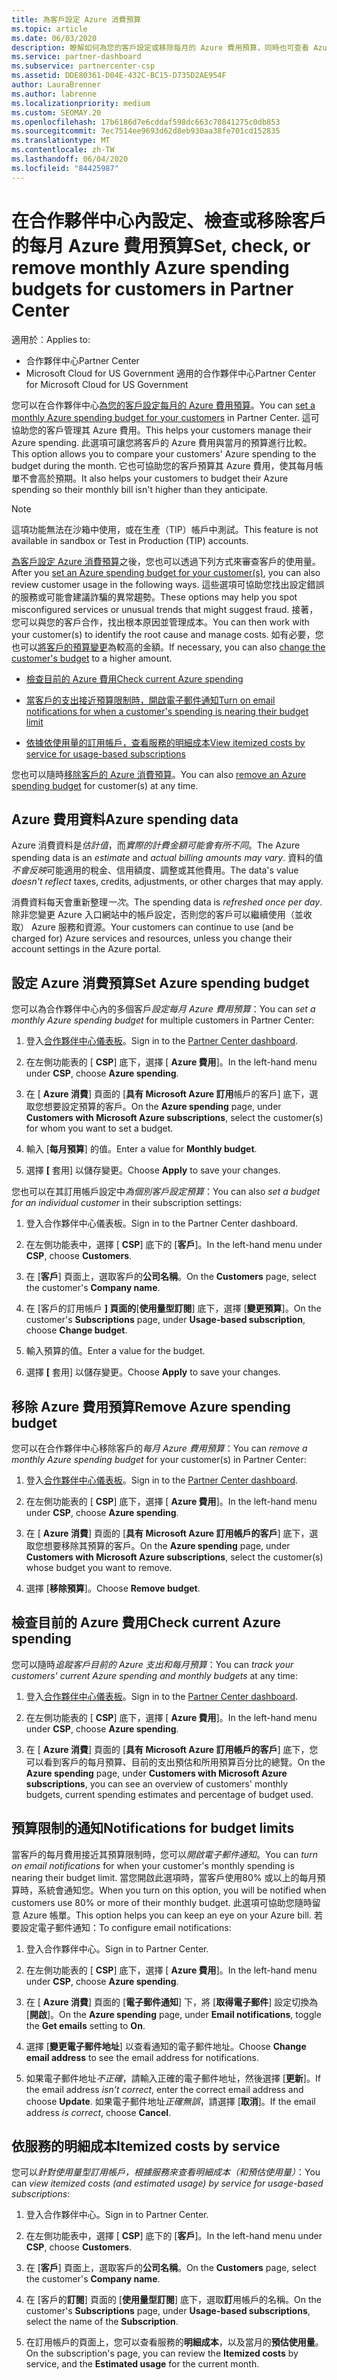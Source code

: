 ```yaml
---
title: 為客戶設定 Azure 消費預算
ms.topic: article
ms.date: 06/03/2020
description: 瞭解如何為您的客戶設定或移除每月的 Azure 費用預算，同時也可查看 Azure 費用資料並設定預算相關通知。
ms.service: partner-dashboard
ms.subservice: partnercenter-csp
ms.assetid: DDE80361-D04E-432C-BC15-D735D2AE954F
author: LauraBrenner
ms.author: labrenne
ms.localizationpriority: medium
ms.custom: SEOMAY.20
ms.openlocfilehash: 17b6186d7e6cddaf598dc663c70841275c0db853
ms.sourcegitcommit: 7ec7514ee9693d62d8eb930aa38fe701cd152835
ms.translationtype: MT
ms.contentlocale: zh-TW
ms.lasthandoff: 06/04/2020
ms.locfileid: "84425987"
---
```

# <a name="set-check-or-remove-monthly-azure-spending-budgets-for-customers-in-partner-center"></a><span data-ttu-id="968c7-103">在合作夥伴中心內設定、檢查或移除客戶的每月 Azure 費用預算</span><span class="sxs-lookup"><span data-stu-id="968c7-103">Set, check, or remove monthly Azure spending budgets for customers in Partner Center</span></span>

<span data-ttu-id="968c7-104">適用於︰</span><span class="sxs-lookup"><span data-stu-id="968c7-104">Applies to:</span></span>

- <span data-ttu-id="968c7-105">合作夥伴中心</span><span class="sxs-lookup"><span data-stu-id="968c7-105">Partner Center</span></span>
- <span data-ttu-id="968c7-106">Microsoft Cloud for US Government 適用的合作夥伴中心</span><span class="sxs-lookup"><span data-stu-id="968c7-106">Partner Center for Microsoft Cloud for US Government</span></span>

<span data-ttu-id="968c7-107">您可以在合作夥伴中心[為您的客戶設定每月的 Azure 費用預算](#set-azure-spending-budget)。</span><span class="sxs-lookup"><span data-stu-id="968c7-107">You can [set a monthly Azure spending budget for your customers](#set-azure-spending-budget) in Partner Center.</span></span> <span data-ttu-id="968c7-108">這可協助您的客戶管理其 Azure 費用。</span><span class="sxs-lookup"><span data-stu-id="968c7-108">This helps your customers manage their Azure spending.</span></span> <span data-ttu-id="968c7-109">此選項可讓您將客戶的 Azure 費用與當月的預算進行比較。</span><span class="sxs-lookup"><span data-stu-id="968c7-109">This option allows you to compare your customers' Azure spending to the budget during the month.</span></span> <span data-ttu-id="968c7-110">它也可協助您的客戶預算其 Azure 費用，使其每月帳單不會高於預期。</span><span class="sxs-lookup"><span data-stu-id="968c7-110">It also helps your customers to budget their Azure spending so their monthly bill isn't higher than they anticipate.</span></span>

> [!NOTE]  
> <span data-ttu-id="968c7-111">這項功能無法在沙箱中使用，或在生產（TIP）帳戶中測試。</span><span class="sxs-lookup"><span data-stu-id="968c7-111">This feature is not available in sandbox or Test in Production (TIP) accounts.</span></span>

<span data-ttu-id="968c7-112">[為客戶設定 Azure 消費預算](#set-azure-spending-budget)之後，您也可以透過下列方式來審查客戶的使用量。</span><span class="sxs-lookup"><span data-stu-id="968c7-112">After you [set an Azure spending budget for your customer(s)](#set-azure-spending-budget), you can also review customer usage in the following ways.</span></span> <span data-ttu-id="968c7-113">這些選項可協助您找出設定錯誤的服務或可能會建議詐騙的異常趨勢。</span><span class="sxs-lookup"><span data-stu-id="968c7-113">These options may help you spot misconfigured services or unusual trends that might suggest fraud.</span></span> <span data-ttu-id="968c7-114">接著，您可以與您的客戶合作，找出根本原因並管理成本。</span><span class="sxs-lookup"><span data-stu-id="968c7-114">You can then work with your customer(s) to identify the root cause and manage costs.</span></span> <span data-ttu-id="968c7-115">如有必要，您也可以[將客戶的預算變更](#set-azure-spending-budget)為較高的金額。</span><span class="sxs-lookup"><span data-stu-id="968c7-115">If necessary, you can also [change the customer's budget](#set-azure-spending-budget) to a higher amount.</span></span>

- [<span data-ttu-id="968c7-116">檢查目前的 Azure 費用</span><span class="sxs-lookup"><span data-stu-id="968c7-116">Check current Azure spending</span></span>](#check-current-azure-spending)

- [<span data-ttu-id="968c7-117">當客戶的支出接近預算限制時，開啟電子郵件通知</span><span class="sxs-lookup"><span data-stu-id="968c7-117">Turn on email notifications for when a customer's spending is nearing their budget limit</span></span>](#notifications-for-budget-limits)

- [<span data-ttu-id="968c7-118">依據依使用量的訂用帳戶，查看服務的明細成本</span><span class="sxs-lookup"><span data-stu-id="968c7-118">View itemized costs by service for usage-based subscriptions</span></span>](#itemized-costs-by-service)

<span data-ttu-id="968c7-119">您也可以隨時[移除客戶的 Azure 消費預算](#remove-azure-spending-budget)。</span><span class="sxs-lookup"><span data-stu-id="968c7-119">You can also [remove an Azure spending budget](#remove-azure-spending-budget) for customer(s) at any time.</span></span>

## <a name="azure-spending-data"></a><span data-ttu-id="968c7-120">Azure 費用資料</span><span class="sxs-lookup"><span data-stu-id="968c7-120">Azure spending data</span></span>

<span data-ttu-id="968c7-121">Azure 消費資料是*估計值*，而*實際的計費金額可能會有所不同*。</span><span class="sxs-lookup"><span data-stu-id="968c7-121">The Azure spending data is an *estimate* and *actual billing amounts may vary*.</span></span> <span data-ttu-id="968c7-122">資料的值*不會反映*可能適用的稅金、信用額度、調整或其他費用。</span><span class="sxs-lookup"><span data-stu-id="968c7-122">The data's value *doesn't reflect* taxes, credits, adjustments, or other charges that may apply.</span></span>

<span data-ttu-id="968c7-123">消費資料每天會重新整理*一次*。</span><span class="sxs-lookup"><span data-stu-id="968c7-123">The spending data is *refreshed once per day*.</span></span> <span data-ttu-id="968c7-124">除非您變更 Azure 入口網站中的帳戶設定，否則您的客戶可以繼續使用（並收取） Azure 服務和資源。</span><span class="sxs-lookup"><span data-stu-id="968c7-124">Your customers can continue to use (and be charged for) Azure services and resources, unless you change their account settings in the Azure portal.</span></span>

## <a name="set-azure-spending-budget"></a><span data-ttu-id="968c7-125">設定 Azure 消費預算</span><span class="sxs-lookup"><span data-stu-id="968c7-125">Set Azure spending budget</span></span>

<span data-ttu-id="968c7-126">您可以為合作夥伴中心內的多個客戶*設定每月 Azure 費用預算*：</span><span class="sxs-lookup"><span data-stu-id="968c7-126">You can *set a monthly Azure spending budget* for multiple customers in Partner Center:</span></span>

1. <span data-ttu-id="968c7-127">登入[合作夥伴中心儀表板](https://partner.microsoft.com/dashboard/)。</span><span class="sxs-lookup"><span data-stu-id="968c7-127">Sign in to the [Partner Center dashboard](https://partner.microsoft.com/dashboard/).</span></span>

2. <span data-ttu-id="968c7-128">在左側功能表的 [ **CSP**] 底下，選擇 [ **Azure 費用**]。</span><span class="sxs-lookup"><span data-stu-id="968c7-128">In the left-hand menu under **CSP**, choose **Azure spending**.</span></span>

3. <span data-ttu-id="968c7-129">在 [ **Azure 消費**] 頁面的 [**具有 Microsoft Azure 訂用**帳戶的客戶] 底下，選取您想要設定預算的客戶。</span><span class="sxs-lookup"><span data-stu-id="968c7-129">On the **Azure spending** page, under **Customers with Microsoft Azure subscriptions**, select the customer(s) for whom you want to set a budget.</span></span>

4. <span data-ttu-id="968c7-130">輸入 [**每月預算**] 的值。</span><span class="sxs-lookup"><span data-stu-id="968c7-130">Enter a value for **Monthly budget**.</span></span>

5. <span data-ttu-id="968c7-131">選擇 **[** 套用] 以儲存變更。</span><span class="sxs-lookup"><span data-stu-id="968c7-131">Choose **Apply** to save your changes.</span></span>

<span data-ttu-id="968c7-132">您也可以在其訂用帳戶設定中*為個別客戶設定預算*：</span><span class="sxs-lookup"><span data-stu-id="968c7-132">You can also *set a budget for an individual customer* in their subscription settings:</span></span>

1. <span data-ttu-id="968c7-133">登入合作夥伴中心儀表板。</span><span class="sxs-lookup"><span data-stu-id="968c7-133">Sign in to the Partner Center dashboard.</span></span>

2. <span data-ttu-id="968c7-134">在左側功能表中，選擇 [ **CSP**] 底下的 [**客戶**]。</span><span class="sxs-lookup"><span data-stu-id="968c7-134">In the left-hand menu under **CSP**, choose **Customers**.</span></span>

3. <span data-ttu-id="968c7-135">在 [**客戶**] 頁面上，選取客戶的**公司名稱**。</span><span class="sxs-lookup"><span data-stu-id="968c7-135">On the **Customers** page, select the customer's **Company name**.</span></span>

4. <span data-ttu-id="968c7-136">在 [客戶的訂用帳戶 **] 頁面的**[**使用量型訂閱**] 底下，選擇 [**變更預算**]。</span><span class="sxs-lookup"><span data-stu-id="968c7-136">On the customer's **Subscriptions** page, under **Usage-based subscription**, choose **Change budget**.</span></span>

5. <span data-ttu-id="968c7-137">輸入預算的值。</span><span class="sxs-lookup"><span data-stu-id="968c7-137">Enter a value for the budget.</span></span>

6. <span data-ttu-id="968c7-138">選擇 **[** 套用] 以儲存變更。</span><span class="sxs-lookup"><span data-stu-id="968c7-138">Choose **Apply** to save your changes.</span></span>

## <a name="remove-azure-spending-budget"></a><span data-ttu-id="968c7-139">移除 Azure 費用預算</span><span class="sxs-lookup"><span data-stu-id="968c7-139">Remove Azure spending budget</span></span>

<span data-ttu-id="968c7-140">您可以在合作夥伴中心移除客戶的*每月 Azure 費用預算*：</span><span class="sxs-lookup"><span data-stu-id="968c7-140">You can *remove a monthly Azure spending budget* for your customer(s) in Partner Center:</span></span>

1. <span data-ttu-id="968c7-141">登入[合作夥伴中心儀表板](https://partner.microsoft.com/dashboard/)。</span><span class="sxs-lookup"><span data-stu-id="968c7-141">Sign in to the [Partner Center dashboard](https://partner.microsoft.com/dashboard/).</span></span>

2. <span data-ttu-id="968c7-142">在左側功能表的 [ **CSP**] 底下，選擇 [ **Azure 費用**]。</span><span class="sxs-lookup"><span data-stu-id="968c7-142">In the left-hand menu under **CSP**, choose **Azure spending**.</span></span>

3. <span data-ttu-id="968c7-143">在 [ **Azure 消費**] 頁面的 [**具有 Microsoft Azure 訂用帳戶的客戶**] 底下，選取您想要移除其預算的客戶。</span><span class="sxs-lookup"><span data-stu-id="968c7-143">On the **Azure spending** page, under **Customers with Microsoft Azure subscriptions**, select the customer(s) whose budget you want to remove.</span></span>

4. <span data-ttu-id="968c7-144">選擇 [**移除預算**]。</span><span class="sxs-lookup"><span data-stu-id="968c7-144">Choose **Remove budget**.</span></span>

## <a name="check-current-azure-spending"></a><span data-ttu-id="968c7-145">檢查目前的 Azure 費用</span><span class="sxs-lookup"><span data-stu-id="968c7-145">Check current Azure spending</span></span>

<span data-ttu-id="968c7-146">您可以隨時*追蹤客戶目前的 Azure 支出和每月預算*：</span><span class="sxs-lookup"><span data-stu-id="968c7-146">You can *track your customers' current Azure spending and monthly budgets* at any time:</span></span>

1. <span data-ttu-id="968c7-147">登入[合作夥伴中心儀表板](https://partner.microsoft.com/dashboard/)。</span><span class="sxs-lookup"><span data-stu-id="968c7-147">Sign in to the [Partner Center dashboard](https://partner.microsoft.com/dashboard/).</span></span>

2. <span data-ttu-id="968c7-148">在左側功能表的 [ **CSP**] 底下，選擇 [ **Azure 費用**]。</span><span class="sxs-lookup"><span data-stu-id="968c7-148">In the left-hand menu under **CSP**, choose **Azure spending**.</span></span>

3. <span data-ttu-id="968c7-149">在 [ **Azure 消費**] 頁面的 [**具有 Microsoft Azure 訂用帳戶的客戶**] 底下，您可以看到客戶的每月預算、目前的支出預估和所用預算百分比的總覽。</span><span class="sxs-lookup"><span data-stu-id="968c7-149">On the **Azure spending** page, under **Customers with Microsoft Azure subscriptions**, you can see an overview of customers' monthly budgets, current spending estimates and percentage of budget used.</span></span>

## <a name="notifications-for-budget-limits"></a><span data-ttu-id="968c7-150">預算限制的通知</span><span class="sxs-lookup"><span data-stu-id="968c7-150">Notifications for budget limits</span></span>

<span data-ttu-id="968c7-151">當客戶的每月費用接近其預算限制時，您可以*開啟電子郵件通知*。</span><span class="sxs-lookup"><span data-stu-id="968c7-151">You can *turn on email notifications* for when your customer's monthly spending is nearing their budget limit.</span></span> <span data-ttu-id="968c7-152">當您開啟此選項時，當客戶使用80% 或以上的每月預算時，系統會通知您。</span><span class="sxs-lookup"><span data-stu-id="968c7-152">When you turn on this option, you will be notified when customers use 80% or more of their monthly budget.</span></span> <span data-ttu-id="968c7-153">此選項可協助您隨時留意 Azure 帳單。</span><span class="sxs-lookup"><span data-stu-id="968c7-153">This option helps you can keep an eye on your Azure bill.</span></span> <span data-ttu-id="968c7-154">若要設定電子郵件通知：</span><span class="sxs-lookup"><span data-stu-id="968c7-154">To configure email notifications:</span></span>

1. <span data-ttu-id="968c7-155">登入合作夥伴中心。</span><span class="sxs-lookup"><span data-stu-id="968c7-155">Sign in to Partner Center.</span></span>

2. <span data-ttu-id="968c7-156">在左側功能表的 [ **CSP**] 底下，選擇 [ **Azure 費用**]。</span><span class="sxs-lookup"><span data-stu-id="968c7-156">In the left-hand menu under **CSP**, choose **Azure spending**.</span></span>

3. <span data-ttu-id="968c7-157">在 [ **Azure 消費**] 頁面的 [**電子郵件通知**] 下，將 [**取得電子郵件**] 設定切換為 [**開啟**]。</span><span class="sxs-lookup"><span data-stu-id="968c7-157">On the **Azure spending** page, under **Email notifications**, toggle the **Get emails** setting to **On**.</span></span>

4. <span data-ttu-id="968c7-158">選擇 [**變更電子郵件地址**] 以查看通知的電子郵件地址。</span><span class="sxs-lookup"><span data-stu-id="968c7-158">Choose **Change email address** to see the email address for notifications.</span></span>

5. <span data-ttu-id="968c7-159">如果電子郵件地址*不正確*，請輸入正確的電子郵件地址，然後選擇 [**更新**]。</span><span class="sxs-lookup"><span data-stu-id="968c7-159">If the email address *isn't correct*, enter the correct email address and choose **Update**.</span></span> <span data-ttu-id="968c7-160">如果電子郵件地址*正確無誤*，請選擇 [**取消**]。</span><span class="sxs-lookup"><span data-stu-id="968c7-160">If the email address *is correct*, choose **Cancel**.</span></span>

## <a name="itemized-costs-by-service"></a><span data-ttu-id="968c7-161">依服務的明細成本</span><span class="sxs-lookup"><span data-stu-id="968c7-161">Itemized costs by service</span></span>

<span data-ttu-id="968c7-162">您可以*針對使用量型訂用帳戶，根據服務來查看明細成本（和預估使用量）*：</span><span class="sxs-lookup"><span data-stu-id="968c7-162">You can *view itemized costs (and estimated usage) by service for usage-based subscriptions*:</span></span>

1. <span data-ttu-id="968c7-163">登入合作夥伴中心。</span><span class="sxs-lookup"><span data-stu-id="968c7-163">Sign in to Partner Center.</span></span>

2. <span data-ttu-id="968c7-164">在左側功能表中，選擇 [ **CSP**] 底下的 [**客戶**]。</span><span class="sxs-lookup"><span data-stu-id="968c7-164">In the left-hand menu under **CSP**, choose **Customers**.</span></span>

3. <span data-ttu-id="968c7-165">在 [**客戶**] 頁面上，選取客戶的**公司名稱**。</span><span class="sxs-lookup"><span data-stu-id="968c7-165">On the **Customers** page, select the customer's **Company name**.</span></span>

4. <span data-ttu-id="968c7-166">在 [客戶的**訂閱**] 頁面的 [**使用量型訂閱**] 底下，選取**訂**用帳戶的名稱。</span><span class="sxs-lookup"><span data-stu-id="968c7-166">On the customer's **Subscriptions** page, under **Usage-based subscriptions**, select the name of the **Subscription**.</span></span>

5. <span data-ttu-id="968c7-167">在訂用帳戶的頁面上，您可以查看服務的**明細成本**，以及當月的**預估使用量**。</span><span class="sxs-lookup"><span data-stu-id="968c7-167">On the subscription's page, you can review the **Itemized costs** by service, and the **Estimated usage** for the current month.</span></span>
